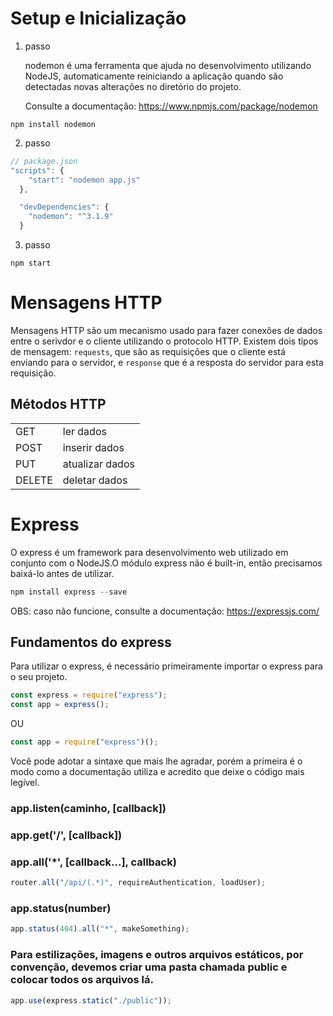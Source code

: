 # Setup e Inicialização

1. passo

   nodemon é uma ferramenta que ajuda no desenvolvimento utilizando NodeJS, automaticamente reiniciando a aplicação quando são detectadas novas alterações no diretório do projeto.

   Consulte a documentação: https://www.npmjs.com/package/nodemon

```
npm install nodemon
```

2. passo

```js
// package.json
"scripts": {
    "start": "nodemon app.js"
  },

  "devDependencies": {
    "nodemon": "^3.1.9"
  }
```

3. passo

```
npm start
```

# Mensagens HTTP

Mensagens HTTP são um mecanismo usado para fazer conexões de dados entre o serivdor e o cliente utilizando o protocolo HTTP.
Existem dois tipos de mensagem: `requests`, que são as requisições que o cliente está enviando para o servidor, e `response` que é a resposta do servidor para esta requisição.

## Métodos HTTP

|        |                 |
| ------ | --------------- |
| GET    | ler dados       |
| POST   | inserir dados   |
| PUT    | atualizar dados |
| DELETE | deletar dados   |

# Express

O express é um framework para desenvolvimento web utilizado em conjunto com o NodeJS.O módulo express não é built-in, então precisamos baixá-lo antes de utilizar.

```javascript
npm install express --save
```

OBS: caso não funcione, consulte a documentação: https://expressjs.com/

## Fundamentos do express

Para utilizar o express, é necessário primeiramente importar o express para o seu projeto.

```js
const express = require("express");
const app = express();
```

OU

```js
const app = require("express")();
```

Você pode adotar a sintaxe que mais lhe agradar, porém a primeira é o modo como a documentação utiliza e acredito que deixe o código mais legível.

### app.listen(caminho, [callback])

### app.get('/', [callback])

### app.all('\*', [callback...], callback)

```js
router.all("/api/(.*)", requireAuthentication, loadUser);
```

### app.status(number)

```js
app.status(404).all("*", makeSomething);
```

### Para estilizações, imagens e outros arquivos estáticos, por convenção, devemos criar uma pasta chamada public e colocar todos os arquivos lá.

```js
app.use(express.static("./public"));
```
